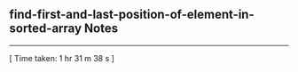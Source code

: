 <h2>find-first-and-last-position-of-element-in-sorted-array Notes</h2><hr>[ Time taken: 1 hr 31 m 38 s ]